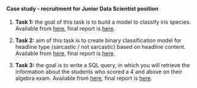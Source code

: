 #### Case study - recruitment for Junior Data Scientist position

   1) **Task 1:** the goal of this task is to build a model to classify iris species.
   Available from [here](Task_1), final report is [here](Task_1/reports/Final_report.md).
   
   2) **Task 2:**  aim of this task is to create binary classification model for headline type 
   (sarcastic / not sarcastic) based on headline content. Available from [here](Task_2), 
   final report is [here](Task_2/reports/Final_report.md).
    
   3) **Task 3:** the goal is to write a SQL query, in which you will retrieve the information 
   about the students who scored a 4 and above on their algebra exam. Available from [here](Task_3), 
   final report is [here](Task_3/reports/Final_report.md).
   
    



 